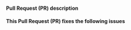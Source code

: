 <!--
Thank you for contributing to this project!

- This project has a Contributor Code of Conduct: https://voxpupuli.org/coc/
- Please check that here is no existing issue or PR that addresses your problem.
- Our vulnerabilities reporting process is at https://voxpupuli.org/security/

-->
#### Pull Request (PR) description
<!--
Replace this comment with a description of your pull request.
-->

#### This Pull Request (PR) fixes the following issues
<!--
Replace this comment with the list of issues or n/a.
Use format:
Fixes #123
Fixes #124
-->
